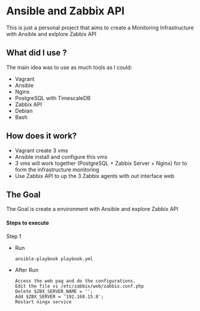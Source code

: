 # Ansible and Zabbix API
This is just a personal project that aims to create a Monitoring Infrastructure with Ansible and exlplore Zabbix API 

## What did I use ?
The main idea was to use as much tools as I could:

- Vagrant
- Ansible
- Nginx
- PostgreSQL with TimescaleDB
- Zabbix API
- Debian
- Bash

## How does it work?

- Vagrant create 3 vms
- Ansible install and configure this vms
- 3 vms will work together (PostgreSQL + Zabbix Server + Nginx) for to form the infrastructure monitoring
- Use Zabbix API to up the 3 Zabbix agents with out interface web


## The Goal
The Goal is create a environment with Ansible and explore Zabbix API



#### Steps to execute

Step 1 
- Run
    ```
    ansible-playbook playbook.yml

    ```

- After Run
    ```
    Access the web pag and do the configurations.
    Edit the file vi /etc/zabbix/web/zabbix.conf.php
    Delete $ZBX_SERVER_NAME = '';
    Add $ZBX_SERVER = '192.168.15.8';
    Restart ningx service

    ```